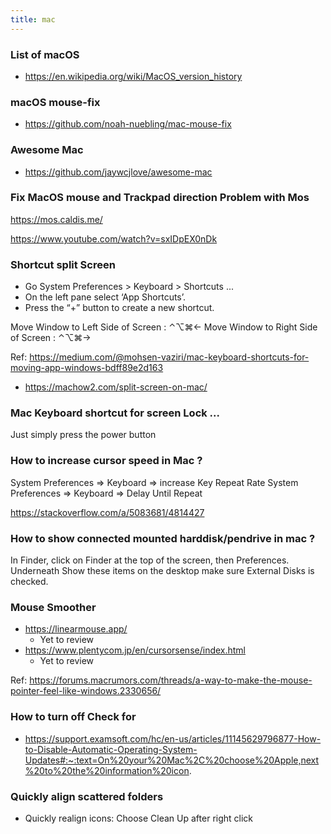 ```yaml
---
title: mac
---
```


### List of macOS

- https://en.wikipedia.org/wiki/MacOS_version_history

### macOS mouse-fix

- https://github.com/noah-nuebling/mac-mouse-fix

### Awesome Mac

- https://github.com/jaywcjlove/awesome-mac

### Fix MacOS mouse and Trackpad direction Problem with Mos

https://mos.caldis.me/

https://www.youtube.com/watch?v=sxIDpEX0nDk

### Shortcut split Screen

- Go System Preferences > Keyboard > Shortcuts ... 
- On the left pane select ‘App Shortcuts’.
- Press the “+” button to create a new shortcut.


Move Window to Left Side of Screen : ⌃⌥⌘←
Move Window to Right Side of Screen : ⌃⌥⌘→

Ref: https://medium.com/@mohsen-vaziri/mac-keyboard-shortcuts-for-moving-app-windows-bdff89e2d163
- https://machow2.com/split-screen-on-mac/
### Mac Keyboard shortcut for screen Lock ... 

Just simply press the power button

### How to increase cursor speed in Mac ? 

System Preferences => Keyboard => increase Key Repeat Rate
System Preferences => Keyboard => Delay Until Repeat

https://stackoverflow.com/a/5083681/4814427

### How to show connected mounted harddisk/pendrive in mac ?

In Finder, click on Finder at the top of the screen, then Preferences. Underneath Show these items on the desktop make sure External Disks is checked. 

### Mouse Smoother 

- https://linearmouse.app/
  - Yet to review
- https://www.plentycom.jp/en/cursorsense/index.html
  - Yet to review

Ref: https://forums.macrumors.com/threads/a-way-to-make-the-mouse-pointer-feel-like-windows.2330656/

### How to turn off Check for
- https://support.examsoft.com/hc/en-us/articles/11145629796877-How-to-Disable-Automatic-Operating-System-Updates#:~:text=On%20your%20Mac%2C%20choose%20Apple,next%20to%20the%20information%20icon.

### Quickly align scattered folders

- Quickly realign icons: Choose Clean Up after right click